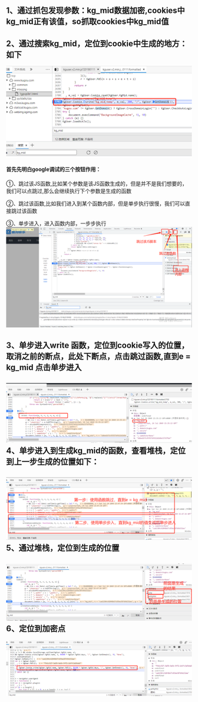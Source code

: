 ## 1、通过抓包发现参数：kg_mid数据加密,cookies中kg_mid正有该值，so抓取cookies中kg_mid值

## 2、通过搜索kg_mid，定位到cookie中生成的地方：如下

![imag](https://github.com/fengxunzhe/crawler/blob/main/kugou/img/1.png)

#### 首先先明白google调试的三个按钮作用：
①、跳过该JS函数,比如某个参数是该JS函数生成的，但是并不是我们想要的，我们可以点跳过,那么会继续执行下个参数是生成的函数

②、跳过该函数,比如我们进入到某个函数内部，但是单步执行很慢，我们可以直接跳过该函数

③、单步进入，进入函数内部，一步步执行
 ![imag](https://github.com/fengxunzhe/crawler/blob/main/kugou/img/66.png)
 

## 3、单步进入write 函数，定位到cookie写入的位置，取消之前的断点，此处下断点，点击跳过函数,直到e = kg_mid 点击单步进入

 ![imag](https://github.com/fengxunzhe/crawler/blob/main/kugou/img/2.png)
4、单步进入到生成kg_mid的函数，查看堆栈，定位到上一步生成的位置如下：
-
 ![imag](https://github.com/fengxunzhe/crawler/blob/main/kugou/img/3.png)
5、通过堆栈，定位到生成的位置
-
 ![imag](https://github.com/fengxunzhe/crawler/blob/main/kugou/img/4.png)
6、定位到加密点
-
 ![imag](https://github.com/fengxunzhe/crawler/blob/main/kugou/img/5.png)
